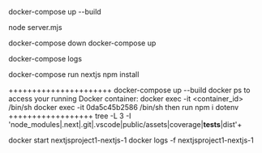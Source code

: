 
docker-compose up --build

node server.mjs

docker-compose down
docker-compose up

docker-compose logs

docker-compose run nextjs npm install

++++++++++++++++++++++
docker-compose up --build
docker ps
to access your running Docker container:
docker exec -it <container_id> /bin/sh
docker exec -it 0da5c45b2586 /bin/sh
then run 
npm i dotenv
++++++++++++++++++
tree -L 3 -I 'node_modules|.next|.git|.vscode|public/assets|coverage|__tests__|dist'+

docker start nextjsproject1-nextjs-1
docker logs -f nextjsproject1-nextjs-1
